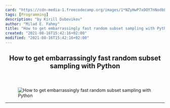 ```yaml
---
card: "https://cdn-media-1.freecodecamp.org/images/1*NZyHwP7xOOY7nNodbLbF3g.jpeg"
tags: [Programming]
description: "by Kirill Dubovikov"
author: "Milad E. Fahmy"
title: "How to get embarrassingly fast random subset sampling with Python"
created: "2021-08-16T15:42:16+02:00"
modified: "2021-08-16T15:42:16+02:00"
---
```

<div class="site-wrapper">
<main id="site-main" class="site-main outer">
<div class="inner">
<article class="post-full post tag-programming tag-python tag-tech tag-data-science tag-web-development ">
<header class="post-full-header">
<h1 class="post-full-title">How to get embarrassingly fast random subset sampling with Python</h1>
</header>
<figure class="post-full-image">
<picture>
<source media="(max-width: 700px)" sizes="1px" srcset="data:image/gif;base64,R0lGODlhAQABAIAAAAAAAP///yH5BAEAAAAALAAAAAABAAEAAAIBRAA7 1w">
<source media="(min-width: 701px)" sizes="(max-width: 800px) 400px,
(max-width: 1170px) 700px,
1400px" srcset="https://cdn-media-1.freecodecamp.org/images/1*NZyHwP7xOOY7nNodbLbF3g.jpeg 300w,
https://cdn-media-1.freecodecamp.org/images/1*NZyHwP7xOOY7nNodbLbF3g.jpeg 600w,
https://cdn-media-1.freecodecamp.org/images/1*NZyHwP7xOOY7nNodbLbF3g.jpeg 1000w,
https://cdn-media-1.freecodecamp.org/images/1*NZyHwP7xOOY7nNodbLbF3g.jpeg 2000w">
<img onerror="this.style.display='none'" src="https://cdn-media-1.freecodecamp.org/images/1*NZyHwP7xOOY7nNodbLbF3g.jpeg" alt="How to get embarrassingly fast random subset sampling with Python">
</picture>
</figure>
<section class="post-full-content">
<div class="post-content medium-migrated-article">
</div>
<hr>
</section>
</article>
</div>
</main>
</div>
<!-- Google Tag Manager (noscript) -->
<!-- End Google Tag Manager (noscript) -->
